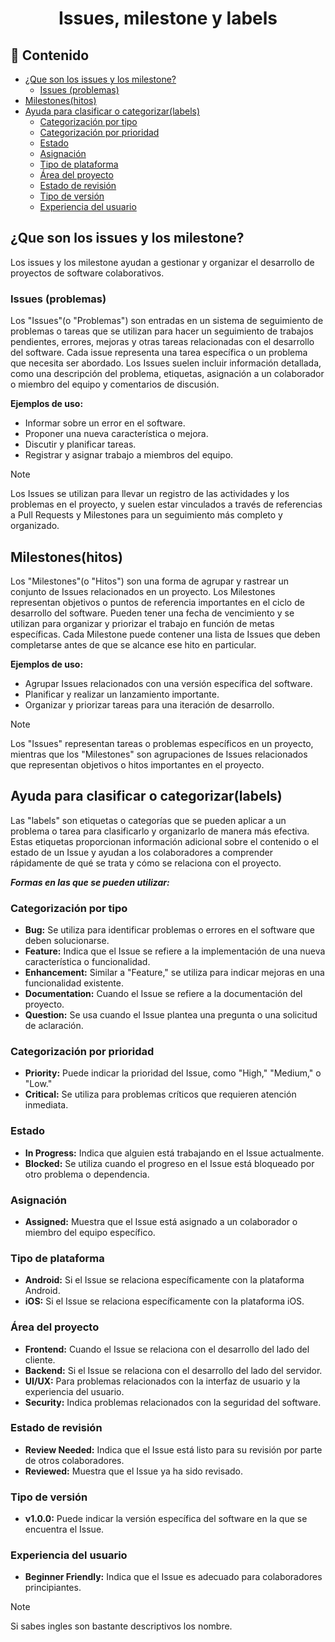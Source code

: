 <h1 align="center">Issues, milestone y labels</h1>

<h2>📑 Contenido</h2>

- [¿Que son los issues y los milestone?](#que-son-los-issues-y-los-milestone)
  - [Issues (problemas)](#issues-problemas)
- [Milestones(hitos)](#milestoneshitos)
- [Ayuda para clasificar o categorizar(labels)](#ayuda-para-clasificar-o-categorizarlabels)
  - [Categorización por tipo](#categorización-por-tipo)
  - [Categorización por prioridad](#categorización-por-prioridad)
  - [Estado](#estado)
  - [Asignación](#asignación)
  - [Tipo de plataforma](#tipo-de-plataforma)
  - [Área del proyecto](#área-del-proyecto)
  - [Estado de revisión](#estado-de-revisión)
  - [Tipo de versión](#tipo-de-versión)
  - [Experiencia del usuario](#experiencia-del-usuario)

## ¿Que son los issues y los milestone?

Los issues y los milestone ayudan a gestionar y organizar el desarrollo de proyectos de software colaborativos.

### Issues (problemas)

Los "Issues"(o "Problemas") son entradas en un sistema de seguimiento de problemas o tareas que se utilizan para hacer un seguimiento de trabajos pendientes, errores, mejoras y otras tareas relacionadas con el desarrollo del software. Cada issue representa una tarea específica o un problema que necesita ser abordado. Los Issues suelen incluir información detallada, como una descripción del problema, etiquetas, asignación a un colaborador o miembro del equipo y comentarios de discusión.

**Ejemplos de uso:**

- Informar sobre un error en el software.
- Proponer una nueva característica o mejora.
- Discutir y planificar tareas.
- Registrar y asignar trabajo a miembros del equipo.

> [!NOTE]
>
> Los Issues se utilizan para llevar un registro de las actividades y los problemas en el proyecto, y suelen estar vinculados a través de referencias a Pull Requests y Milestones para un seguimiento más completo y organizado.

## Milestones(hitos)

Los "Milestones"(o "Hitos") son una forma de agrupar y rastrear un conjunto de Issues relacionados en un proyecto. Los Milestones representan objetivos o puntos de referencia importantes en el ciclo de desarrollo del software. Pueden tener una fecha de vencimiento y se utilizan para organizar y priorizar el trabajo en función de metas específicas. Cada Milestone puede contener una lista de Issues que deben completarse antes de que se alcance ese hito en particular.

**Ejemplos de uso:**

- Agrupar Issues relacionados con una versión específica del software.
- Planificar y realizar un lanzamiento importante.
- Organizar y priorizar tareas para una iteración de desarrollo.

> [!NOTE]
>
> Los "Issues" representan tareas o problemas específicos en un proyecto, mientras que los "Milestones" son agrupaciones de Issues relacionados que representan objetivos o hitos importantes en el proyecto.

## Ayuda para clasificar o categorizar(labels)

Las "labels" son etiquetas o categorías que se pueden aplicar a un problema o tarea para clasificarlo y organizarlo de manera más efectiva. Estas etiquetas proporcionan información adicional sobre el contenido o el estado de un Issue y ayudan a los colaboradores a comprender rápidamente de qué se trata y cómo se relaciona con el proyecto.

**_Formas en las que se pueden utilizar:_**

### Categorización por tipo

- **Bug:** Se utiliza para identificar problemas o errores en el software que deben solucionarse.
- **Feature:** Indica que el Issue se refiere a la implementación de una nueva característica o funcionalidad.
- **Enhancement:** Similar a "Feature," se utiliza para indicar mejoras en una funcionalidad existente.
- **Documentation:** Cuando el Issue se refiere a la documentación del proyecto.
- **Question:** Se usa cuando el Issue plantea una pregunta o una solicitud de aclaración.

### Categorización por prioridad

- **Priority:** Puede indicar la prioridad del Issue, como "High," "Medium," o "Low."
- **Critical:** Se utiliza para problemas críticos que requieren atención inmediata.

### Estado

- **In Progress:** Indica que alguien está trabajando en el Issue actualmente.
- **Blocked:** Se utiliza cuando el progreso en el Issue está bloqueado por otro problema o dependencia.

### Asignación

- **Assigned:** Muestra que el Issue está asignado a un colaborador o miembro del equipo específico.

### Tipo de plataforma

- **Android:** Si el Issue se relaciona específicamente con la plataforma Android.
- **iOS:** Si el Issue se relaciona específicamente con la plataforma iOS.

### Área del proyecto

- **Frontend:** Cuando el Issue se relaciona con el desarrollo del lado del cliente.
- **Backend:** Si el Issue se relaciona con el desarrollo del lado del servidor.
- **UI/UX:** Para problemas relacionados con la interfaz de usuario y la experiencia del usuario.
- **Security:** Indica problemas relacionados con la seguridad del software.

### Estado de revisión

- **Review Needed:** Indica que el Issue está listo para su revisión por parte de otros colaboradores.
- **Reviewed:** Muestra que el Issue ya ha sido revisado.

### Tipo de versión

- **v1.0.0:** Puede indicar la versión específica del software en la que se encuentra el Issue.

### Experiencia del usuario

- **Beginner Friendly:** Indica que el Issue es adecuado para colaboradores principiantes.

> [!NOTE]
>
> Si sabes ingles son bastante descriptivos los nombre.
